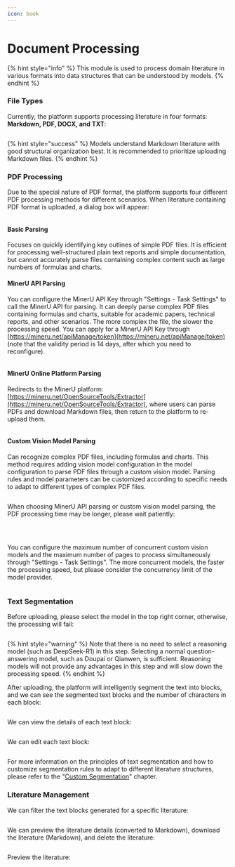 ```yaml
---
icon: book
---
```


# Document Processing

{% hint style="info" %}
This module is used to process domain literature in various formats into data structures that can be understood by models.
{% endhint %}

### File Types

Currently, the platform supports processing literature in four formats: **Markdown, PDF, DOCX, and TXT**:

<figure><img src="../../.gitbook/assets/image (35).png" alt=""><figcaption></figcaption></figure>

{% hint style="success" %}
Models understand Markdown literature with good structural organization best. It is recommended to prioritize uploading Markdown files.
{% endhint %}

### PDF Processing

Due to the special nature of PDF format, the platform supports four different PDF processing methods for different scenarios. When literature containing PDF format is uploaded, a dialog box will appear:

<figure><img src="../../.gitbook/assets/image (37).png" alt=""><figcaption></figcaption></figure>

#### Basic Parsing

Focuses on quickly identifying key outlines of simple PDF files. It is efficient for processing well-structured plain text reports and simple documentation, but cannot accurately parse files containing complex content such as large numbers of formulas and charts.

#### MinerU API Parsing

You can configure the MinerU API Key through "Settings - Task Settings" to call the MinerU API for parsing. It can deeply parse complex PDF files containing formulas and charts, suitable for academic papers, technical reports, and other scenarios. The more complex the file, the slower the processing speed. You can apply for a MinerU API Key through [https://mineru.net/apiManage/token](https://mineru.net/apiManage/token) (note that the validity period is 14 days, after which you need to reconfigure).

<figure><img src="../../.gitbook/assets/image (31).png" alt=""><figcaption></figcaption></figure>

#### MinerU Online Platform Parsing

Redirects to the MinerU platform: [https://mineru.net/OpenSourceTools/Extractor](https://mineru.net/OpenSourceTools/Extractor), where users can parse PDFs and download Markdown files, then return to the platform to re-upload them.

<figure><img src="../../.gitbook/assets/image (39).png" alt=""><figcaption></figcaption></figure>

#### Custom Vision Model Parsing

Can recognize complex PDF files, including formulas and charts. This method requires adding vision model configuration in the model configuration to parse PDF files through a custom vision model. Parsing rules and model parameters can be customized according to specific needs to adapt to different types of complex PDF files.

<figure><img src="../../.gitbook/assets/image (38).png" alt=""><figcaption></figcaption></figure>

When choosing MinerU API parsing or custom vision model parsing, the PDF processing time may be longer, please wait patiently:

<figure><img src="../../.gitbook/assets/image (43).png" alt=""><figcaption><p><br></p></figcaption></figure>

You can configure the maximum number of concurrent custom vision models and the maximum number of pages to process simultaneously through "Settings - Task Settings". The more concurrent models, the faster the processing speed, but please consider the concurrency limit of the model provider.

<figure><img src="../../.gitbook/assets/image (32).png" alt=""><figcaption></figcaption></figure>

### Text Segmentation

Before uploading, please select the model in the top right corner, otherwise, the processing will fail:

<figure><img src="../../.gitbook/assets/image (42).png" alt=""><figcaption></figcaption></figure>

{% hint style="warning" %}
Note that there is no need to select a reasoning model (such as DeepSeek-R1) in this step. Selecting a normal question-answering model, such as Doupai or Qianwen, is sufficient. Reasoning models will not provide any advantages in this step and will slow down the processing speed.
{% endhint %}

After uploading, the platform will intelligently segment the text into blocks, and we can see the segmented text blocks and the number of characters in each block:

<figure><img src="../../.gitbook/assets/image (44).png" alt=""><figcaption></figcaption></figure>

We can view the details of each text block:

<figure><img src="../../.gitbook/assets/image (45).png" alt=""><figcaption></figcaption></figure>

We can edit each text block:

<figure><img src="../../.gitbook/assets/image (46).png" alt=""><figcaption></figcaption></figure>

For more information on the principles of text segmentation and how to customize segmentation rules to adapt to different literature structures, please refer to the "[Custom Segmentation](../../advanced/editor.md)" chapter.

### Literature Management

We can filter the text blocks generated for a specific literature:

<figure><img src="../../.gitbook/assets/image (20).png" alt=""><figcaption></figcaption></figure>

We can preview the literature details (converted to Markdown), download the literature (Markdown), and delete the literature:

<figure><img src="../../.gitbook/assets/image (23).png" alt=""><figcaption></figcaption></figure>

Preview the literature:

<figure><img src="../../.gitbook/assets/image (24).png" alt=""><figcaption></figcaption></figure>
